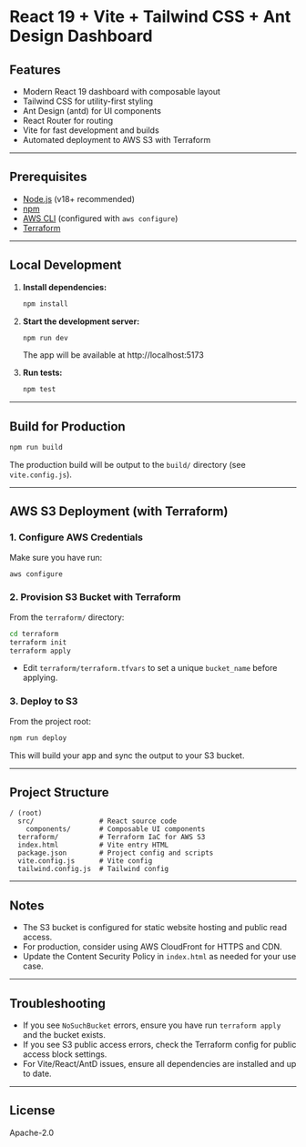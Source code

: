 # React 19 + Vite + Tailwind CSS + Ant Design Dashboard

## Features
- Modern React 19 dashboard with composable layout
- Tailwind CSS for utility-first styling
- Ant Design (antd) for UI components
- React Router for routing
- Vite for fast development and builds
- Automated deployment to AWS S3 with Terraform

---

## Prerequisites
- [Node.js](https://nodejs.org/) (v18+ recommended)
- [npm](https://www.npmjs.com/)
- [AWS CLI](https://docs.aws.amazon.com/cli/latest/userguide/getting-started-install.html) (configured with `aws configure`)
- [Terraform](https://developer.hashicorp.com/terraform/tutorials/aws-get-started/install-cli)

---

## Local Development

1. **Install dependencies:**
   ```sh
   npm install
   ```

2. **Start the development server:**
   ```sh
   npm run dev
   ```
   The app will be available at http://localhost:5173

3. **Run tests:**
   ```sh
   npm test
   ```

---

## Build for Production

```sh
npm run build
```
The production build will be output to the `build/` directory (see `vite.config.js`).

---

## AWS S3 Deployment (with Terraform)

### 1. Configure AWS Credentials
Make sure you have run:
```sh
aws configure
```

### 2. Provision S3 Bucket with Terraform
From the `terraform/` directory:
```sh
cd terraform
terraform init
terraform apply
```
- Edit `terraform/terraform.tfvars` to set a unique `bucket_name` before applying.

### 3. Deploy to S3
From the project root:
```sh
npm run deploy
```
This will build your app and sync the output to your S3 bucket.

---

## Project Structure
```
/ (root)
  src/                # React source code
    components/       # Composable UI components
  terraform/          # Terraform IaC for AWS S3
  index.html          # Vite entry HTML
  package.json        # Project config and scripts
  vite.config.js      # Vite config
  tailwind.config.js  # Tailwind config
```

---

## Notes
- The S3 bucket is configured for static website hosting and public read access.
- For production, consider using AWS CloudFront for HTTPS and CDN.
- Update the Content Security Policy in `index.html` as needed for your use case.

---

## Troubleshooting
- If you see `NoSuchBucket` errors, ensure you have run `terraform apply` and the bucket exists.
- If you see S3 public access errors, check the Terraform config for public access block settings.
- For Vite/React/AntD issues, ensure all dependencies are installed and up to date.

---

## License
Apache-2.0
